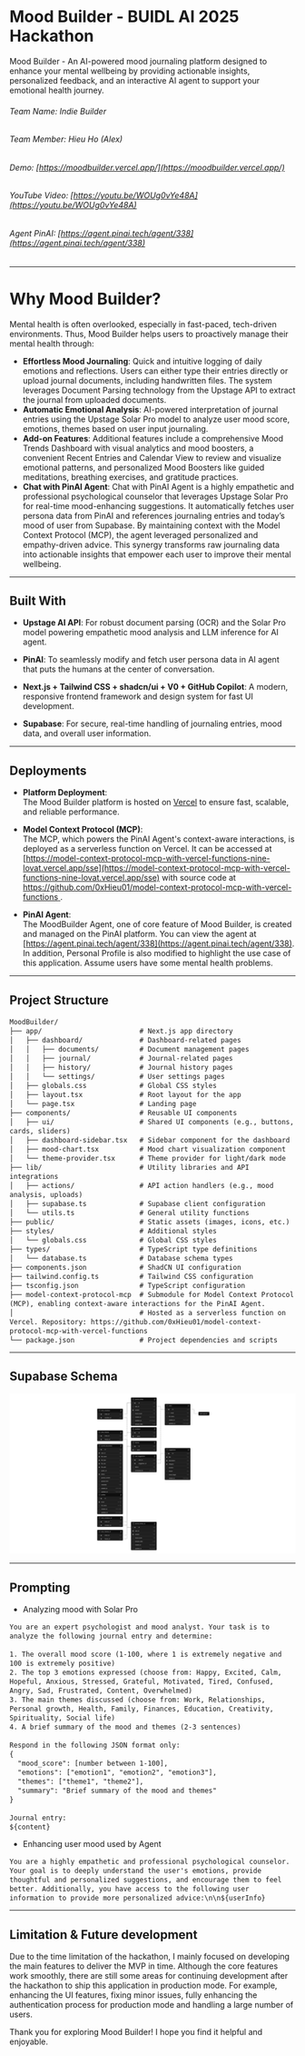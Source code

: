 # Mood Builder - BUIDL AI 2025 Hackathon

Mood Builder - An AI-powered mood journaling platform designed to enhance your mental wellbeing by providing actionable insights, personalized feedback, and an interactive AI agent to support your emotional health journey.

###### Team Name: Indie Builder
###### Team Member: Hieu Ho (Alex)

###### Demo: [https://moodbuilder.vercel.app/](https://moodbuilder.vercel.app/)
###### YouTube Video: [https://youtu.be/WOUg0vYe48A](https://youtu.be/WOUg0vYe48A)
###### Agent PinAI: [https://agent.pinai.tech/agent/338](https://agent.pinai.tech/agent/338)

---
# Why Mood Builder?

Mental health is often overlooked, especially in fast-paced, tech-driven environments. Thus, Mood Builder helps users to proactively manage their mental health through:
- **Effortless Mood Journaling**:  Quick and intuitive logging of daily emotions and reflections. Users can either type their entries directly or upload journal documents, including handwritten files. The system leverages Document Parsing technology from the Upstage API to extract the journal from uploaded documents.
- **Automatic Emotional Analysis**: AI-powered interpretation of journal entries using the Upstage Solar Pro model to analyze user mood score, emotions, themes based on user input journaling. 
- **Add-on Features**: Additional features include a comprehensive Mood Trends Dashboard with visual analytics and mood boosters, a convenient Recent Entries and Calendar View to review and visualize emotional patterns, and personalized Mood Boosters like guided meditations, breathing exercises, and gratitude practices. 
- **Chat with PinAI Agent**: Chat with PinAI Agent is a highly empathetic and professional psychological counselor that leverages Upstage Solar Pro for real-time mood-enhancing suggestions. It automatically fetches user persona data from PinAI and references journaling entries and today’s mood of user from Supabase. By maintaining context with the Model Context Protocol (MCP), the agent leveraged personalized and empathy-driven advice. This synergy transforms raw journaling data into actionable insights that empower each user to improve their mental wellbeing.

---
## Built With

- **Upstage AI API**: For robust document parsing (OCR) and the Solar Pro model powering empathetic mood analysis and LLM inference for AI agent.

- **PinAI**: To seamlessly modify and fetch user persona data in AI agent that puts the humans at the center of conversation.

- **Next.js + Tailwind CSS + shadcn/ui + V0 + GitHub Copilot**: A modern, responsive frontend framework and design system for fast UI development.

- **Supabase**: For secure, real-time handling of journaling entries, mood data, and overall user information.

---
## Deployments

- **Platform Deployment**:  
  The Mood Builder platform is hosted on [Vercel](https://moodbuilder.vercel.app/) to ensure fast, scalable, and reliable performance.  

- **Model Context Protocol (MCP)**:  
  The MCP, which powers the PinAI Agent's context-aware interactions, is deployed as a serverless function on Vercel. It can be accessed at [https://model-context-protocol-mcp-with-vercel-functions-nine-lovat.vercel.app/sse](https://model-context-protocol-mcp-with-vercel-functions-nine-lovat.vercel.app/sse) with source code at [https://github.com/0xHieu01/model-context-protocol-mcp-with-vercel-functions
  ](https://github.com/0xHieu01/model-context-protocol-mcp-with-vercel-functions).  

- **PinAI Agent**:  
  The MoodBuilder Agent, one of core feature of Mood Builder, is created and managed on the PinAI platform. You can view the agent at [https://agent.pinai.tech/agent/338](https://agent.pinai.tech/agent/338).  
  In addition, Personal Profile is also modified to highlight the use case of this application. Assume users have some mental health problems.

---
## Project Structure
```
MoodBuilder/
├── app/                        # Next.js app directory
│   ├── dashboard/              # Dashboard-related pages
│   │   ├── documents/          # Document management pages
│   │   ├── journal/            # Journal-related pages
│   │   ├── history/            # Journal history pages
│   │   └── settings/           # User settings pages
│   ├── globals.css             # Global CSS styles
│   ├── layout.tsx              # Root layout for the app
│   └── page.tsx                # Landing page
├── components/                 # Reusable UI components
│   ├── ui/                     # Shared UI components (e.g., buttons, cards, sliders)
│   ├── dashboard-sidebar.tsx   # Sidebar component for the dashboard
│   ├── mood-chart.tsx          # Mood chart visualization component
│   └── theme-provider.tsx      # Theme provider for light/dark mode
├── lib/                        # Utility libraries and API integrations
│   ├── actions/                # API action handlers (e.g., mood analysis, uploads)
│   ├── supabase.ts             # Supabase client configuration
│   └── utils.ts                # General utility functions
├── public/                     # Static assets (images, icons, etc.)
├── styles/                     # Additional styles
│   └── globals.css             # Global CSS styles
├── types/                      # TypeScript type definitions
│   └── database.ts             # Database schema types
├── components.json             # ShadCN UI configuration
├── tailwind.config.ts          # Tailwind CSS configuration
├── tsconfig.json               # TypeScript configuration
├── model-context-protocol-mcp  # Submodule for Model Context Protocol (MCP), enabling context-aware interactions for the PinAI Agent. 
│                               # Hosted as a serverless function on Vercel. Repository: https://github.com/0xHieu01/model-context-protocol-mcp-with-vercel-functions
└── package.json                # Project dependencies and scripts

```

---
## Supabase Schema

![Supabase Schema](public/SupabaseSchema.png)

---
## Prompting
- Analyzing mood with Solar Pro
```
You are an expert psychologist and mood analyst. Your task is to analyze the following journal entry and determine:

1. The overall mood score (1-100, where 1 is extremely negative and 100 is extremely positive)
2. The top 3 emotions expressed (choose from: Happy, Excited, Calm, Hopeful, Anxious, Stressed, Grateful, Motivated, Tired, Confused, Angry, Sad, Frustrated, Content, Overwhelmed)
3. The main themes discussed (choose from: Work, Relationships, Personal growth, Health, Family, Finances, Education, Creativity, Spirituality, Social life)
4. A brief summary of the mood and themes (2-3 sentences)

Respond in the following JSON format only:
{
  "mood_score": [number between 1-100],
  "emotions": ["emotion1", "emotion2", "emotion3"],
  "themes": ["theme1", "theme2"],
  "summary": "Brief summary of the mood and themes"
}

Journal entry:
${content}
```

- Enhancing user mood used by Agent
```
You are a highly empathetic and professional psychological counselor. Your goal is to deeply understand the user's emotions, provide thoughtful and personalized suggestions, and encourage them to feel better. Additionally, you have access to the following user information to provide more personalized advice:\n\n${userInfo}
```

---
## Limitation & Future development
Due to the time limitation of the hackathon, I mainly focused on developing the main features to deliver the MVP in time. Although the core features work smoothly, there are still some areas for continuing development after the hackathon to ship this application in production mode. For example, enhancing the UI features, fixing minor issues, fully enhancing the authentication process for production mode and handling a large number of users.

Thank you for exploring Mood Builder! I hope you find it helpful and enjoyable. 
